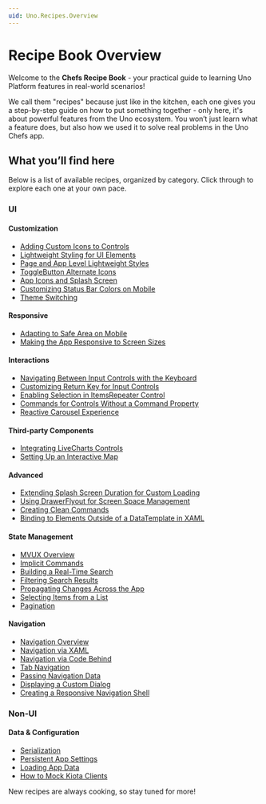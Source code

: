 ```yaml
---
uid: Uno.Recipes.Overview
---
```


# Recipe Book Overview

Welcome to the **Chefs Recipe Book** - your practical guide to learning Uno Platform features in real-world scenarios!

We call them "recipes" because just like in the kitchen, each one gives you a step-by-step guide on how to put something together - only here, it's about powerful features from the Uno ecosystem. You won’t just learn what a feature does, but also how we used it to solve real problems in the Uno Chefs app.

## What you’ll find here

Below is a list of available recipes, organized by category. Click through to explore each one at your own pace.

### UI

#### Customization
- [Adding Custom Icons to Controls](xref:Uno.Recipes.IconControlExtension)
- [Lightweight Styling for UI Elements](xref:Uno.Recipes.LightweightStyling)
- [Page and App Level Lightweight Styles](xref:Uno.Recipes.ResourceExtensions)
- [ToggleButton Alternate Icons](xref:Uno.Recipes.AlternateContentControlExtension)
- [App Icons and Splash Screen](xref:Uno.Recipes.AppIcons)
- [Customizing Status Bar Colors on Mobile](xref:Uno.Recipes.StatusBarExtension)
- [Theme Switching](xref:Uno.Recipes.ThemeService)

#### Responsive
- [Adapting to Safe Area on Mobile](xref:Uno.Recipes.SafeArea)
- [Making the App Responsive to Screen Sizes](xref:Uno.Recipes.ResponsiveExtension)

#### Interactions
- [Navigating Between Input Controls with the Keyboard](xref:Uno.Recipes.InputExtensions.Focus)
- [Customizing Return Key for Input Controls](xref:Uno.Recipes.InputExtensions.ReturnType)
- [Enabling Selection in ItemsRepeater Control](xref:Uno.Recipes.ItemsRepeaterExtensions)
- [Commands for Controls Without a Command Property](xref:Uno.Recipes.CommandExtensions)
- [Reactive Carousel Experience](xref:Uno.Recipes.ReactiveCarousel)

#### Third-party Components
- [Integrating LiveCharts Controls](xref:Uno.Recipes.LiveCharts)
- [Setting Up an Interactive Map](xref:Uno.Recipes.Mapsui)

#### Advanced
- [Extending Splash Screen Duration for Custom Loading](xref:Uno.Recipes.ExtendedSplashScreen)
- [Using DrawerFlyout for Screen Space Management](xref:Uno.Recipes.DisplayDrawerFlyout)
- [Creating Clean Commands](xref:Uno.Recipes.CommandBuilder)
- [Binding to Elements Outside of a DataTemplate in XAML](xref:Uno.Recipes.AncestorBinding)

#### State Management
- [MVUX Overview](xref:Uno.Recipes.MVUXOverview)
- [Implicit Commands](xref:Uno.Recipes.ImplicitCommands)
- [Building a Real-Time Search](xref:Uno.Recipes.ReactiveSearch)
- [Filtering Search Results](xref:Uno.Recipes.SearchFilters)
- [Propagating Changes Across the App](xref:Uno.Recipes.IMessenger)
- [Selecting Items from a List](xref:Uno.Recipes.Selection)
- [Pagination](xref:Uno.Recipes.Pagination)

#### Navigation
- [Navigation Overview](xref:Uno.Recipes.NavigationOverview)
- [Navigation via XAML](xref:Uno.Recipes.XamlNavigation)
- [Navigation via Code Behind](xref:Uno.Recipes.NavigationCodeBehind)
- [Tab Navigation](xref:Uno.Recipes.NavigateTabBar)
- [Passing Navigation Data](xref:Uno.Recipes.PassingNavigationData)
- [Displaying a Custom Dialog](xref:Uno.Recipes.ContentDialog)
- [Creating a Responsive Navigation Shell](xref:Uno.Recipes.NavigationShell)

### Non-UI

#### Data & Configuration
- [Serialization](xref:Uno.Recipes.Serialization)
- [Persistent App Settings](xref:Uno.Recipes.Configuration)
- [Loading App Data](xref:Uno.Recipes.StorageFile)
- [How to Mock Kiota Clients](xref:Uno.Recipes.KiotaMocking)

New recipes are always cooking, so stay tuned for more!

